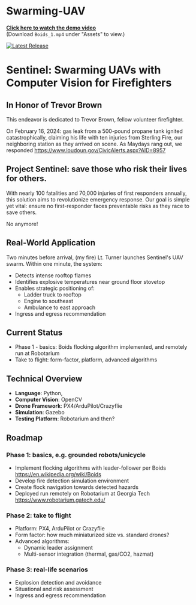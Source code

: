 # Swarming-UAV

**[Click here to watch the demo video](https://github.com/zacharyzhu-ai/Swarming-UAV/releases)**  
(Download `Boids_1.mp4` under "Assets" to view.)

[![Latest Release](https://img.shields.io/github/v/release/zacharyzhu-ai/Swarming-UAV)](https://github.com/zacharyzhu-ai/Swarming-UAV/releases)

# Sentinel: Swarming UAVs with Computer Vision for Firefighters

## In Honor of Trevor Brown

This endeavor is dedicated to Trevor Brown, fellow volunteer firefighter.

On February 16, 2024: gas leak from a 500-pound propane tank ignited catastrophically, claiming his life with ten injuries from Sterling Fire, our neighboring station as they arrived on scene. As Maydays rang out, we responded https://www.loudoun.gov/CivicAlerts.aspx?AID=8957

## Project Sentinel: save those who risk their lives for others.

With nearly 100 fatalities and 70,000 injuries of first responders annually, this solution aims to revolutionize emergency response. Our goal is simple yet vital: ensure no first-responder faces preventable risks as they race to save others.

No anymore!

## Real-World Application

Two minutes before arrival, (my fire) Lt. Turner launches Sentinel's UAV swarm. Within one minute, the system:
- Detects intense rooftop flames
- Identifies explosive temperatures near ground floor stovetop
- Enables strategic positioning of:
  - Ladder truck to rooftop
  - Engine to southeast
  - Ambulance to east approach
- Ingress and egress recommendation

## Current Status
- Phase 1 - basics: Boids flocking algorithm implemented, and remotely run at Robotarium
- Take to flight: form-factor, platform, advanced algorithms

## Technical Overview

- **Language**: Python,
- **Computer Vision**: OpenCV
- **Drone Framework**: PX4/ArduPilot/Crazyflie
- **Simulation**: Gazebo
- **Testing Platform**: Robotarium and then?

## Roadmap

### Phase 1: basics, e.g. grounded robots/unicycle 
- Implement flocking algorithms with leader-follower per Boids https://en.wikipedia.org/wiki/Boids
- Develop fire detection simulation environment
- Create flock navigation towards detected hazards
- Deployed run remotely on Robotarium at Georgia Tech https://www.robotarium.gatech.edu/

### Phase 2: take to flight 
- Platform: PX4, ArduPilot or Crazyflie
- Form factor: how much miniaturized size vs. standard drones?
- Advanced algorithms:
  - Dynamic leader assignment
  - Multi-sensor integration (thermal, gas/CO2, hazmat)

### Phase 3: real-life scenarios
- Explosion detection and avoidance
- Situational and risk assessment
- Ingress and egress recommendation

